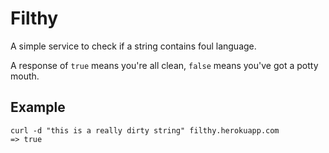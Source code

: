 # Filthy
A simple service to check if a string contains foul language.

A response of `true` means you're all clean, `false` means you've got a potty mouth.

## Example
    curl -d "this is a really dirty string" filthy.herokuapp.com
    => true
